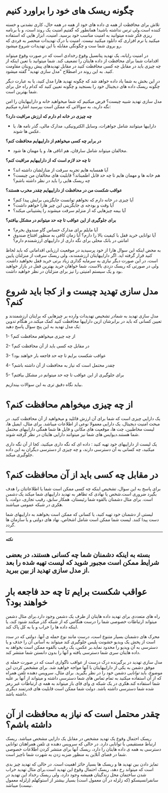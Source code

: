 # چگونه ریسک های خود را براورد کنیم

تلاش برای محافظت از همه ی داده های خود از همه در همه حال، کاری نشدنی و خسته
کننده است.ولی ترس نداشته باشید! همانطور که گفتیم امنیت یک روند است، 
و با برنامه ریزی فکر شده میتوانید به امنیت مناسب خود برسید. امنیت، 
ابزار هایی که استفاده میکنید یا نرم افزاری که دانلود میکنید نیست.
امنیت با درک تهدیدات منحصر به فردی که رو بروی شما ست و چگونگی مقابله 
با این تهدیدات شروع میشود.

در امنیت رایانه، یک تهدید پتانسیل وقوع رخدادی است که در صورت وقوع میتواند 
اقدامات شما برای محافظت از داده هایتان را تضعیف کند. شما میتوانید با 
تعین اینکه از چه چیزی باید در مقابل چه کسی محافظت کنید در مقابل تهدیدهای 
پیش رویتان مقاومت کنید. به این روند در اصطلاح "مدل سازی تهدید" گفته میشود.

در این بخش به شما یاد داده خواهد شد که چگونه تهدید هارا مدل کنید، یا 
به عبارت دیگر چگونه ریسک داده های دیجیتال خود را بسنجید و چگونه تعیین 
کنید که کدام راه حل برای شما بهترین است.

مدل سازی تهدید شبیه چیست؟ فرض میکنیم که شما میخواهید خانه و داراییهایتان را
امن نگه دارید، به سوالاتی که ممکن است بپرسید اشاره میکنیم:

**چه چیزی در خانه ام دارم که ارزش مراقبت دارد؟**

- داراییها میتوانند شامل جواهرات، وسایل الکترونیکی، مدارک مالی، گذر نامه ها،
یا عکس ها شوند.

**در برابر چه کسی میخواهم از داراییهایم محافظت کنم؟**

- مخالفان میتواند شامل سارقان، هم اتاقی ها، و یا مهمان ها شود.

**تا چه حد لازم است که از داراییهایم مراقبت کنم؟** 

- آیا همسایه هایم تجربه سرقت از منازلشان داشته اند؟
- هم خانه ها و مهمان هایم تا چه حد قابل اطمیناند؟ قابلیت های مخالفان من 
چیست؟چه ریسک هایی را باید در نظر داشته باشم؟

**عواقب شکست من در محافظت از داراییهایم چقدر مخرب هستند؟** 

- آیا چیزی در خانه دارم که نخواهم توانست جایگزینی برایش پیدا کنم؟
- آیا وقت و بودجه ی جایگزینی این چیز هارا خواهم داشت؟
- آیا بیمه چیزهایی که از منزلم سرقت میشوند را پشتیبانی میکند؟

**برای جلوگیری از این عواقب تا چه حد میتوانم در مشکل بیافتم؟**

- آیا مایلم برای مدارک حساس گاو صندوق بخرم؟
- آیا توانایی خرید قفل با کیفیت بالا را دارم؟ آیا زمان کافی به منظور افتتاح 
صندوق امانتی در بانک محلی برای نگه داری از داراییهای ارزشمندم دارم؟

به محض اینکه این سوال هارا از خود پرسیدید در موقعیت ارزیابی اقداماتی 
که باید لحاظ کنید قرار گرفته اید. اگر داراییهایتان ارزشمندند، ولی 
ریسک سرقت از منزلتان پایین است، در این صورت دیگر نیازی به سرمایه گذاری زیاد 
برتی خرید قفل نخواهید داشت. ولی در صورتی که ریسک دزدی بالاست، شما خواهان خرید 
بهترین قفل در بازار خواهید بود و یک سیستم امنیتی را نیز برای منزلتان
در نظر خواهید داشت.

# مدل سازی تهدید چیست و از کجا باید شروع کنم؟

مدل سازی تهدید به شمادر تشخیص تهدیدات وارده بر چیزهایی که برایتان 
ارزشمندند و تعیین کسانی که باید در برابرشان ازین داراییها محافظت کنید
کمک میکند.در هنگام تدوین یک مدل تهدید به این پنج سوال پاسخ دهید:

1- از چه چیزی میخواهم محافظت کنم؟

2- در مقابل چه کسی باید از آن محافظت کنم؟

3- عواقب شکست برایم تا چه حد فاجعه بار خواهند بود؟

4- چقدر محتمل است که نیاز به محافظت از آن داشته باشم؟

5- برای جلوگیری از این عواقب تا چه حد میتوانم در مشکل بیافتم؟

بیاید نگاه دقیق تری به این سوالات بیندازیم.


# از چه چیزی میخواهم محافظت کنم؟

یک دارایی چیزی است که شما برای آن ارزش قائلید و میخواهید از آن محافظت کنید.
در مبحث امنیت دیجیتال، یک دارایی معمولا نوعی از اطلاعات میباشد.
برای مثال، ایمیل ها، لیست مخاطبین، چت ها، موقعیت های مکانی و فایل ها شما
همگی داراییهای محتمل شما هستند.دیوایس های شما نیز میتوانند دارایی هایتان در نظر 
گرفته شوند.

یک لیست از داراییهای خود تهیه کنید : داده ای که نگه داری میکنید،
کجا ار آن نگه داری میکنید، چه کسانی به آن دسترسی دارند، و چه چیزی 
از دسترسی دیگران به این داده جلوگیری میکند.

# در مقابل چه کسی باید از آن محافظت کنم؟

برای پاسخ به این سوال، تشخیص اینکه چه کسی ممکن است شما یا اطلاعاتتان را هدف بگیرد 
ضروری است.شخص یا نهادی که تظاهر به تهدید داراییهای شما میکند یک *دشمن* 
است. برای مثال دشمنان بالقوه شما رئیستان، همکار سابق، رقیب تجاری، دولت، 
یا هکری در شبکه عمومی میباشند.

لیستی از دشمنان خود تهیه کنید، یا کسانی که ممکن است بخواهند به داراییهای 
شما دست پیدا کنند. لیست شما ممکن است شامل اشخاص، نهاد های دولتی و یا 
سازمان ها گردد.

---
**نکته**

بسته به اینکه دشمنان شما چه کسانی هستند، در بعضی شرایط ممکن است 
مجبور شوید که لیست تهیه شده را بعد از مدل سازی تهدید از بین ببرید.
---

# عواقب شکست برایم تا چه حد فاجعه بار خواهند بود؟

راه های متعددی برای تهدید داده هایتان از طرف یک دشمن وجود دارد.برای
مثال دشمن میتواند ارتباطات خصوصی شما را درست هنگامی که از شبکه گذر میکنند
شنود کند، یا اینکه داده ها را خراب و یا به کل پاک کند.

محرک های دشمنان بسیار متنوع است، درست مانند نوع حمله ی آنها. دولتی که 
در سدد است از پخش یک ویدیو خشونت پلیس جلوگیری کند میتواند به آسانی 
آن را حذف و یا دسترسی به آن ویدیو را محدود نماید.بر عکس، یک رقیب بالقوه
ممکن است بخواهد به داده هایتان سری شما دسترسی یافته و آنها را بدون 
دانستن شما منتشر کند.

مدل سازی تهدید در برگیرنده درک درست از عواقب ناگواری است که در صورت حمله ی 
موفق دشمن به یکی از داراییهایتان با آنها مواجه خواهید شد.
برای مشخص کردن این موضوع، باید *توانایی* دشمن خود را در نظر بگیرید.
برای مثال، سرویس دهنده تلفن همراه که از آن استفاده میکنید به تمام تماس های
شما دسترسی داشته و میتواند از آنها بر علیه شما استفاده کند.هکری در یک 
شبکه ی وای فای باز میتواند به همه ی ارتباطات غیر رمز شده شما دسترسی
داشته باشد. دولت شما ممکن است قابلیت های قدرتمند دیگری داشته باشد.

# چقدر محتمل است که نیاز به محافظت از آن داشته باشم؟

*ریسک* احتمال وقوع یک تهدید مشخص در مقابل یک دارایی مشخص میباشد.
ریسک ارتباط مستقیمی با توانایی دارد. در حالی که سرویس دهنده ی تلفن 
همراهتان توانایی دسترسی به همه ی داده هایتان را دارد، ریسک آنها برای منتشر کردن 
اطلاعات خصوصی شما در فضای آنلاین به منظور ضزبه زدن به شهرت شما ناچیز است.

تمایز دادن بین تهدید ها و ریسک ها بسیار حائز اهمیت است. در حالی که تهدید 
چیز بدی است که میتواند رخ دهد، ریسک احتمال وقوع این تهدید است.برای 
مثال تهدید خراب شدن ساختمان محل زندگیتان همیشه وجود دارد، ولی ریسک 
رخداد این تهدید در سانفرانسیسکو (که زلزله در آن معمول است) بسیار بیشتر 
از استوکهلم (زلزله معمول نیست) میباشد.






















